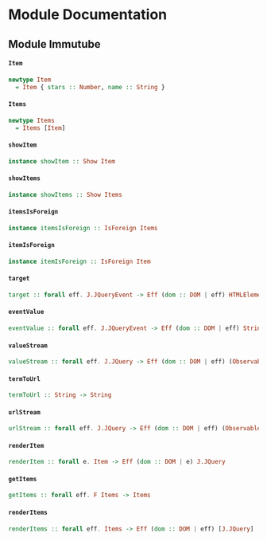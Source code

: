 # Module Documentation

## Module Immutube

#### `Item`

``` purescript
newtype Item
  = Item { stars :: Number, name :: String }
```


#### `Items`

``` purescript
newtype Items
  = Items [Item]
```


#### `showItem`

``` purescript
instance showItem :: Show Item
```


#### `showItems`

``` purescript
instance showItems :: Show Items
```


#### `itemsIsForeign`

``` purescript
instance itemsIsForeign :: IsForeign Items
```


#### `itemIsForeign`

``` purescript
instance itemIsForeign :: IsForeign Item
```


#### `target`

``` purescript
target :: forall eff. J.JQueryEvent -> Eff (dom :: DOM | eff) HTMLElement
```


#### `eventValue`

``` purescript
eventValue :: forall eff. J.JQueryEvent -> Eff (dom :: DOM | eff) String
```


#### `valueStream`

``` purescript
valueStream :: forall eff. J.JQuery -> Eff (dom :: DOM | eff) (Observable String)
```


#### `termToUrl`

``` purescript
termToUrl :: String -> String
```


#### `urlStream`

``` purescript
urlStream :: forall eff. J.JQuery -> Eff (dom :: DOM | eff) (Observable String)
```


#### `renderItem`

``` purescript
renderItem :: forall e. Item -> Eff (dom :: DOM | e) J.JQuery
```


#### `getItems`

``` purescript
getItems :: forall eff. F Items -> Items
```


#### `renderItems`

``` purescript
renderItems :: forall eff. Items -> Eff (dom :: DOM | eff) [J.JQuery]
```





